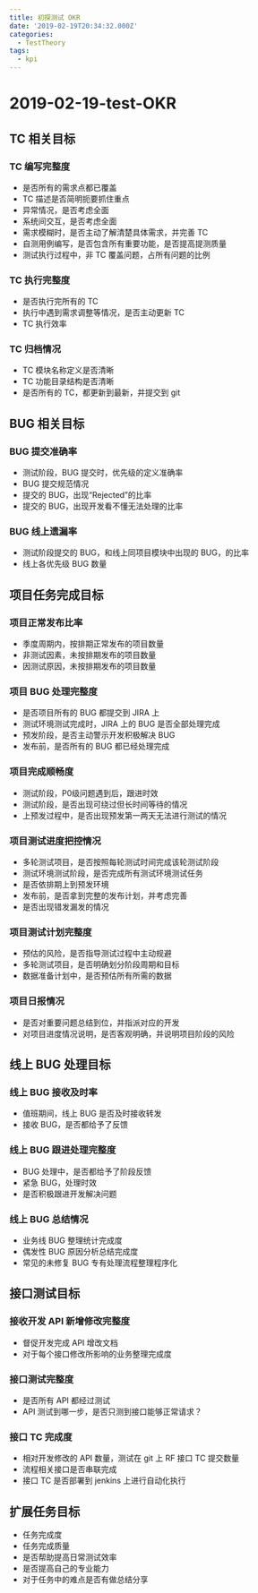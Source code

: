 ```yaml
---
title: 初探测试 OKR
date: '2019-02-19T20:34:32.000Z'
categories:
  - TestTheory
tags:
  - kpi
---
```


# 2019-02-19-test-OKR

## TC 相关目标

### TC 编写完整度

* 是否所有的需求点都已覆盖
* TC 描述是否简明扼要抓住重点
* 异常情况，是否考虑全面
* 系统间交互，是否考虑全面
* 需求模糊时，是否主动了解清楚具体需求，并完善 TC
* 自测用例编写，是否包含所有重要功能，是否提高提测质量
* 测试执行过程中，非 TC 覆盖问题，占所有问题的比例

### TC 执行完整度

* 是否执行完所有的 TC
* 执行中遇到需求调整等情况，是否主动更新 TC
* TC 执行效率

### TC 归档情况

* TC 模块名称定义是否清晰
* TC 功能目录结构是否清晰
* 是否所有的 TC，都更新到最新，并提交到 git

## BUG 相关目标

### BUG 提交准确率

* 测试阶段，BUG 提交时，优先级的定义准确率
* BUG 提交规范情况
* 提交的 BUG，出现“Rejected”的比率
* 提交的 BUG，出现开发看不懂无法处理的比率

### BUG 线上遗漏率

* 测试阶段提交的 BUG，和线上同项目模块中出现的 BUG，的比率
* 线上各优先级 BUG 数量

## 项目任务完成目标

### 项目正常发布比率

* 季度周期内，按排期正常发布的项目数量
* 非测试因素，未按排期发布的项目数量
* 因测试原因，未按排期发布的项目数量

### 项目 BUG 处理完整度

* 是否项目所有的 BUG 都提交到 JIRA 上
* 测试环境测试完成时，JIRA 上的 BUG 是否全部处理完成
* 预发阶段，是否主动警示开发积极解决 BUG
* 发布前，是否所有的 BUG 都已经处理完成

### 项目完成顺畅度

* 测试阶段，P0级问题遇到后，跟进时效
* 测试阶段，是否出现可绕过但长时间等待的情况
* 上预发过程中，是否出现预发第一两天无法进行测试的情况

### 项目测试进度把控情况

* 多轮测试项目，是否按照每轮测试时间完成该轮测试阶段
* 测试环境测试阶段，是否完成所有测试环境测试任务
* 是否依排期上到预发环境
* 发布前，是否拿到完整的发布计划，并考虑完善
* 是否出现错发漏发的情况

### 项目测试计划完整度

* 预估的风险，是否指导测试过程中主动规避
* 多轮测试项目，是否明确划分阶段周期和目标
* 数据准备计划中，是否预估所有所需的数据

### 项目日报情况

* 是否对重要问题总结到位，并指派对应的开发
* 对项目进度情况说明，是否客观明确，并说明项目阶段的风险

## 线上 BUG 处理目标

### 线上 BUG 接收及时率

* 值班期间，线上 BUG 是否及时接收转发
* 接收 BUG，是否都给予了反馈

### 线上 BUG 跟进处理完整度

* BUG 处理中，是否都给予了阶段反馈
* 紧急 BUG，处理时效
* 是否积极跟进开发解决问题

### 线上 BUG 总结情况

* 业务线 BUG 整理统计完成度
* 偶发性 BUG 原因分析总结完成度
* 常见的未修复 BUG 专有处理流程整理程序化

## 接口测试目标

### 接收开发 API 新增修改完整度

* 督促开发完成 API 增改文档
* 对于每个接口修改所影响的业务整理完成度

### 接口测试完整度

* 是否所有 API 都经过测试
* API 测试到哪一步，是否只测到接口能够正常请求？

### 接口 TC 完成度

* 相对开发修改的 API 数量，测试在 git 上 RF 接口 TC 提交数量
* 流程相关接口是否串联完成
* 接口 TC 是否部署到 jenkins 上进行自动化执行

## 扩展任务目标

* 任务完成度
* 任务完成质量
* 是否帮助提高日常测试效率
* 是否提高自己的专业能力
* 对于任务中的难点是否有做总结分享

